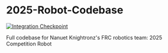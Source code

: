 # 2025-Robot-Codebase

[![Integration Checkpoint](https://github.com/Nanuet-Knightronz/2025-Robot-Codebase/actions/workflows/integrationcheckpoint.yml/badge.svg)](https://github.com/Nanuet-Knightronz/2025-Robot-Codebase/actions/workflows/integrationcheckpoint.yml)

Full codebase for Nanuet Knightronz's FRC robotics team: 2025 Competition Robot
